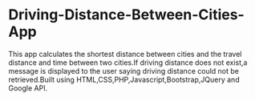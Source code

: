 # Driving-Distance-Between-Cities-App
This app calculates the shortest distance between cities and the travel distance and time between two cities.If driving distance does not exist,a message is displayed to the user saying driving distance could not be retrieved.Built using HTML,CSS,PHP,Javascript,Bootstrap,JQuery and Google API.
